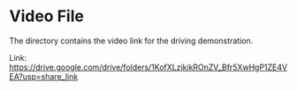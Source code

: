 # Video File

The directory contains the video link for the driving demonstration.

Link: https://drive.google.com/drive/folders/1KofXLzjkikROnZV_Bfr5XwHgP1ZE4VEA?usp=share_link
